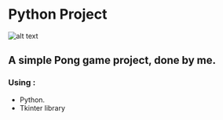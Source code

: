 # Python Project
![alt text](https://d1fmx1rbmqrxrr.cloudfront.net/zdnet/i/edit/ne/2021/09/Python%20(2).jpg)

## A simple Pong game project, done by me.

### Using :
 - Python.
 - Tkinter library
